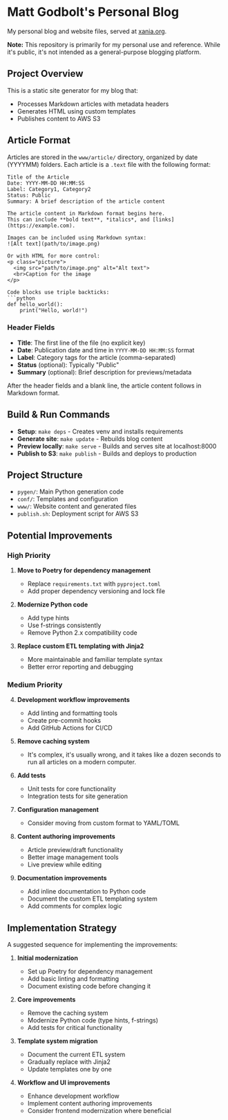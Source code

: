 # Matt Godbolt's Personal Blog

My personal blog and website files, served at [xania.org](https://xania.org/).

**Note:** This repository is primarily for my personal use and reference. While it's public, it's not intended as a general-purpose blogging platform.

## Project Overview

This is a static site generator for my blog that:
- Processes Markdown articles with metadata headers
- Generates HTML using custom templates
- Publishes content to AWS S3

## Article Format

Articles are stored in the `www/article/` directory, organized by date (YYYYMM) folders. Each article is a `.text` file with the following format:

```
Title of the Article
Date: YYYY-MM-DD HH:MM:SS
Label: Category1, Category2
Status: Public
Summary: A brief description of the article content

The article content in Markdown format begins here.
This can include **bold text**, *italics*, and [links](https://example.com).

Images can be included using Markdown syntax:
![Alt text](path/to/image.png)

Or with HTML for more control:
<p class="picture">
  <img src="path/to/image.png" alt="Alt text">
  <br>Caption for the image
</p>

Code blocks use triple backticks:
```python
def hello_world():
    print("Hello, world!")
```

### Header Fields

- **Title**: The first line of the file (no explicit key)
- **Date**: Publication date and time in `YYYY-MM-DD HH:MM:SS` format
- **Label**: Category tags for the article (comma-separated)
- **Status** (optional): Typically "Public"
- **Summary** (optional): Brief description for previews/metadata

After the header fields and a blank line, the article content follows in Markdown format.

## Build & Run Commands

- **Setup**: `make deps` - Creates venv and installs requirements
- **Generate site**: `make update` - Rebuilds blog content
- **Preview locally**: `make serve` - Builds and serves site at localhost:8000
- **Publish to S3**: `make publish` - Builds and deploys to production

## Project Structure

- `pygen/`: Main Python generation code
- `conf/`: Templates and configuration
- `www/`: Website content and generated files
- `publish.sh`: Deployment script for AWS S3

## Potential Improvements

### High Priority
1. **Move to Poetry for dependency management**
   - Replace `requirements.txt` with `pyproject.toml`
   - Add proper dependency versioning and lock file

2. **Modernize Python code**
   - Add type hints
   - Use f-strings consistently
   - Remove Python 2.x compatibility code

3. **Replace custom ETL templating with Jinja2**
   - More maintainable and familiar template syntax
   - Better error reporting and debugging

### Medium Priority
4. **Development workflow improvements**
   - Add linting and formatting tools
   - Create pre-commit hooks
   - Add GitHub Actions for CI/CD

5. **Remove caching system**
   - It's complex, it's usually wrong, and it takes like a dozen seconds
     to run all articles on a modern computer.

6. **Add tests**
   - Unit tests for core functionality
   - Integration tests for site generation

7. **Configuration management**
   - Consider moving from custom format to YAML/TOML

8. **Content authoring improvements**
   - Article preview/draft functionality
   - Better image management tools
   - Live preview while editing

9. **Documentation improvements**
   - Add inline documentation to Python code
   - Document the custom ETL templating system
   - Add comments for complex logic

## Implementation Strategy

A suggested sequence for implementing the improvements:

1. **Initial modernization**
   - Set up Poetry for dependency management
   - Add basic linting and formatting
   - Document existing code before changing it

2. **Core improvements**
   - Remove the caching system
   - Modernize Python code (type hints, f-strings)
   - Add tests for critical functionality

3. **Template system migration**
   - Document the current ETL system
   - Gradually replace with Jinja2
   - Update templates one by one

4. **Workflow and UI improvements**
   - Enhance development workflow
   - Implement content authoring improvements
   - Consider frontend modernization where beneficial
